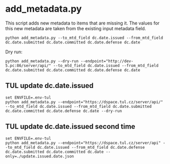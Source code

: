 # add_metadata.py

This script adds new metadata to items that are missing it. The values for this new metadata are taken from the existing input metadata field.
```
python add_metadata.py --to_mtd_field dc.date.issued --from_mtd_field dc.date.submitted dc.date.committed dc.date.defense dc.date
```
Dry run:
```
python add_metadata.py --dry-run --endpoint="http://dev-5.pc:86/server/api/" --to_mtd_field dc.date.issued --from_mtd_field dc.date.submitted dc.date.committed dc.date.defense dc.date
```

## TUL update dc.date.issued

```
set ENVFILE=.env-tul
python add_metadata.py --endpoint="https://dspace.tul.cz/server/api/" --to_mtd_field dc.date.issued --from_mtd_field dc.date.submitted dc.date.committed dc.date.defense dc.date --dry-run
```

## TUL update dc.date.issued second time
```
set ENVFILE=.env-tul
python add_metadata.py --endpoint="https://dspace.tul.cz/server/api" --to_mtd_field dc.date.issued --from_mtd_field dc.date.defense dc.date.submitted dc.date.committed dc.date --only=./update.issued.date.json
```